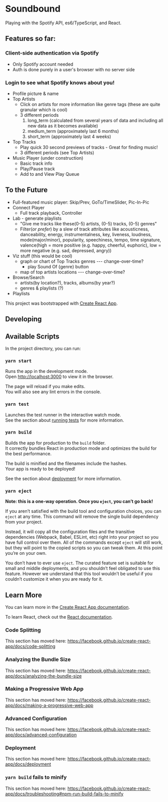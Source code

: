 # **Soundbound**

Playing with the Spotify API, es6/TypeScript, and React.

## Features so far:
### Client-side authentication via Spotify
* Only Spotify account needed
* Auth is done purely in a user's browser with no server side
### Login to see what Spotify knows about you!
* Profile picture & name
* Top Artists
    * Click on artists for more information like genre tags (these are quite granular which is cool)
    * 3 different periods
        1. long_term (calculated from several years of data and including all new data as it becomes available)
        2. medium_term (approximately last 6 months)
        3. short_term (approximately last 4 weeks)
* Top Tracks
    * Play quick 30 second previews of tracks - Great for finding music!
    * 3 different periods (see Top Artists)
* Music Player (under construction)
    * Basic track info
    * Play/Pause track
    * Add to and View Play Queue

## To the Future
* Full-featured music player: Skip/Prev, GoTo/TimeSlider, Pic-In-Pic
* Connect Player
    - Full track playback, Controller
* Lab - generate playlists
    - "Give me tracks like these(0-5) artists, (0-5) tracks, (0-5) genres"
    - Filter(_or prefer_) by a slew of track attributes like acousticness, danceability, energy, instrumentalness, key, liveness, loudness, mode(major/minor), popularity, speechiness, tempo, time signature, valence(high = more positive (e.g. happy, cheerful, euphoric), low = more negative (e.g. sad, depressed, angry))
* Viz stuff (this would be cool)
    - graph or chart of Top Tracks genres --- change-over-time?
        * play Sound Of {genre} button
    - map of top artists locations --- change-over-time?
* Browse/Search
    - artists(by location?), tracks, albums(by year?)
    - genres & playlists (?)
* Playlists

This project was bootstrapped with [Create React App](https://github.com/facebook/create-react-app).



## **Developing**

## Available Scripts

In the project directory, you can run:

### `yarn start`

Runs the app in the development mode.<br />
Open [http://localhost:3000](http://localhost:3000) to view it in the browser.

The page will reload if you make edits.<br />
You will also see any lint errors in the console.

### `yarn test`

Launches the test runner in the interactive watch mode.<br />
See the section about [running tests](https://facebook.github.io/create-react-app/docs/running-tests) for more information.

### `yarn build`

Builds the app for production to the `build` folder.<br />
It correctly bundles React in production mode and optimizes the build for the best performance.

The build is minified and the filenames include the hashes.<br />
Your app is ready to be deployed!

See the section about [deployment](https://facebook.github.io/create-react-app/docs/deployment) for more information.

### `yarn eject`

**Note: this is a one-way operation. Once you `eject`, you can’t go back!**

If you aren’t satisfied with the build tool and configuration choices, you can `eject` at any time. This command will remove the single build dependency from your project.

Instead, it will copy all the configuration files and the transitive dependencies (Webpack, Babel, ESLint, etc) right into your project so you have full control over them. All of the commands except `eject` will still work, but they will point to the copied scripts so you can tweak them. At this point you’re on your own.

You don’t have to ever use `eject`. The curated feature set is suitable for small and middle deployments, and you shouldn’t feel obligated to use this feature. However we understand that this tool wouldn’t be useful if you couldn’t customize it when you are ready for it.

## Learn More

You can learn more in the [Create React App documentation](https://facebook.github.io/create-react-app/docs/getting-started).

To learn React, check out the [React documentation](https://reactjs.org/).

### Code Splitting

This section has moved here: https://facebook.github.io/create-react-app/docs/code-splitting

### Analyzing the Bundle Size

This section has moved here: https://facebook.github.io/create-react-app/docs/analyzing-the-bundle-size

### Making a Progressive Web App

This section has moved here: https://facebook.github.io/create-react-app/docs/making-a-progressive-web-app

### Advanced Configuration

This section has moved here: https://facebook.github.io/create-react-app/docs/advanced-configuration

### Deployment

This section has moved here: https://facebook.github.io/create-react-app/docs/deployment

### `yarn build` fails to minify

This section has moved here: https://facebook.github.io/create-react-app/docs/troubleshooting#npm-run-build-fails-to-minify
